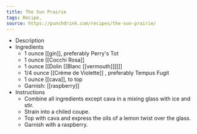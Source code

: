 ```yaml
---
title: The Sun Prairie
tags: Recipe,
source: https://punchdrink.com/recipes/the-sun-prairie/
---
```


- Description
- Ingredients
	- 1 ounce [[gin]], preferably Perry's Tot
	- 1 ounce [[Cocchi Rosa]]
	- 1 ounce [[Dolin [[Blanc [[vermouth]]]]]]
	- 1/4 ounce [[Crème de Violette]] , preferably Tempus Fugit
	- 1 ounce [[cava]], to top
	- Garnish: [[raspberry]]
- Instructions
	- Combine all ingredients except cava in a mixing glass with ice and stir.
	- Strain into a chiled coupe.
	- Top with cava and express the oils of a lemon twist over the glass.
	- Garnish with a raspberry.